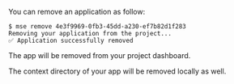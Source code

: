 You can remove an application as follow:

```console
$ mse remove 4e3f9969-0fb3-45dd-a230-ef7b82d1f283
Removing your application from the project...
✅ Application successfully removed
```

The app will be removed from your project dashboard.

The context directory of your app will be removed locally as well.